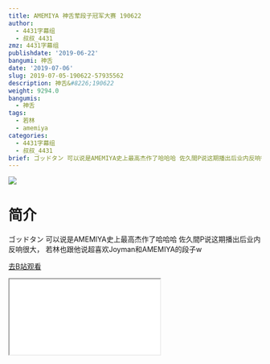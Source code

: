 ```yaml
---
title: AMEMIYA 神舌荤段子冠军大赛 190622
author:
  - 4431字幕组
  - 叔叔_4431
zmz: 4431字幕组
publishdate: '2019-06-22'
bangumi: 神舌
date: '2019-07-06'
slug: 2019-07-05-190622-57935562
description: 神舌&#8226;190622
weight: 9294.0
bangumis:
  - 神舌
tags:
  - 若林
  - amemiya
categories:
  - 4431字幕组
  - 叔叔_4431
brief: ゴッドタン 可以说是AMEMIYA史上最高杰作了哈哈哈 佐久間P说这期播出后业内反响很大， 若林也跟他说超喜欢Joyman和AMEMIYA的段子w
---
```

![](https://raw.githubusercontent.com/tcgriffith/owaraisite/master/static/tmpimg/62fd26f3a1f1bdb175c3f632831169afb3ad6168.jpg.480.jpg)
# 简介  
ゴッドタン
可以说是AMEMIYA史上最高杰作了哈哈哈
佐久間P说这期播出后业内反响很大，
若林也跟他说超喜欢Joyman和AMEMIYA的段子w  

[去B站观看](https://www.bilibili.com/video/av57935562/)
<div class ="resp-container"><iframe class="testiframe" src="//player.bilibili.com/player.html?aid=57935562"", scrolling="no", allowfullscreen="true" > </iframe></div> 

